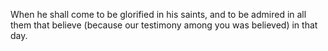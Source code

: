 When he shall come to be glorified in his saints, and to be admired in all them that believe (because our testimony among you was believed) in that day.

